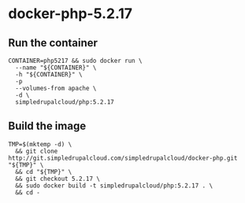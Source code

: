 docker-php-5.2.17
=================

Run the container
-----------------

    CONTAINER=php5217 && sudo docker run \
      --name "${CONTAINER}" \
      -h "${CONTAINER}" \
      -p
      --volumes-from apache \
      -d \
      simpledrupalcloud/php:5.2.17

Build the image
---------------

    TMP=$(mktemp -d) \
      && git clone http://git.simpledrupalcloud.com/simpledrupalcloud/docker-php.git "${TMP}" \
      && cd "${TMP}" \
      && git checkout 5.2.17 \
      && sudo docker build -t simpledrupalcloud/php:5.2.17 . \
      && cd -